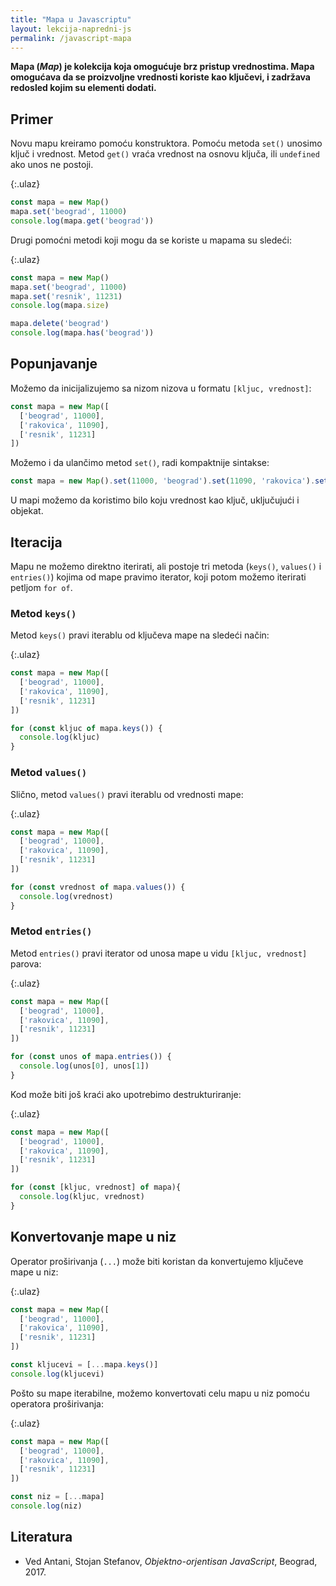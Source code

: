 ```yaml
---
title: "Mapa u Javascriptu"
layout: lekcija-napredni-js
permalink: /javascript-mapa
---
```


**Mapa (*Map*) je kolekcija koja omogućuje brz pristup vrednostima. Mapa omogućava da se proizvoljne vrednosti koriste kao ključevi, i zadržava redosled kojim su elementi dodati.**

## Primer

Novu mapu kreiramo pomoću konstruktora. Pomoću metoda `set()` unosimo ključ i vrednost. Metod `get()` vraća vrednost na osnovu ključa, ili `undefined` ako unos ne postoji.

{:.ulaz}
```js
const mapa = new Map()
mapa.set('beograd', 11000)
console.log(mapa.get('beograd'))
```

Drugi pomoćni metodi koji mogu da se koriste u mapama su sledeći:

{:.ulaz}
```js
const mapa = new Map()
mapa.set('beograd', 11000)
mapa.set('resnik', 11231)
console.log(mapa.size)

mapa.delete('beograd')
console.log(mapa.has('beograd'))
```

## Popunjavanje

Možemo da inicijalizujemo sa nizom nizova u formatu `[kljuc, vrednost]`:

```js
const mapa = new Map([
  ['beograd', 11000],
  ['rakovica', 11090],
  ['resnik', 11231]
])
```

Možemo i da ulančimo metod `set()`, radi kompaktnije sintakse:

```js
const mapa = new Map().set(11000, 'beograd').set(11090, 'rakovica').set(11231, 'resnik')
```

U mapi možemo da koristimo bilo koju vrednost kao ključ, uključujući i objekat.

## Iteracija

Mapu ne možemo direktno iterirati, ali postoje tri metoda (`keys()`, `values()` i `entries()`) kojima od mape pravimo iterator, koji potom možemo iterirati petljom `for of`. 

### Metod `keys()`

Metod `keys()` pravi iterablu od ključeva mape na sledeći način:

{:.ulaz}
```js
const mapa = new Map([
  ['beograd', 11000],
  ['rakovica', 11090],
  ['resnik', 11231]
])

for (const kljuc of mapa.keys()) {
  console.log(kljuc)
}
```

### Metod `values()`

Slično, metod `values()` pravi iterablu od vrednosti mape:

{:.ulaz}
```js
const mapa = new Map([
  ['beograd', 11000],
  ['rakovica', 11090],
  ['resnik', 11231]
])

for (const vrednost of mapa.values()) {
  console.log(vrednost)
}
```

### Metod `entries()`

Metod `entries()` pravi iterator od unosa mape u vidu `[kljuc, vrednost]` parova:

{:.ulaz}
```js
const mapa = new Map([
  ['beograd', 11000],
  ['rakovica', 11090],
  ['resnik', 11231]
])

for (const unos of mapa.entries()) {
  console.log(unos[0], unos[1])
}
```

Kod može biti još kraći ako upotrebimo destrukturiranje:

{:.ulaz}
```js
const mapa = new Map([
  ['beograd', 11000],
  ['rakovica', 11090],
  ['resnik', 11231]
])

for (const [kljuc, vrednost] of mapa){
  console.log(kljuc, vrednost)
}
```

## Konvertovanje mape u niz

Operator proširivanja (`...`) može biti koristan da konvertujemo ključeve mape u niz:

{:.ulaz}
```js
const mapa = new Map([
  ['beograd', 11000],
  ['rakovica', 11090],
  ['resnik', 11231]
])

const kljucevi = [...mapa.keys()]
console.log(kljucevi)
```

Pošto su mape iterabilne, možemo konvertovati celu mapu u niz pomoću operatora proširivanja:

{:.ulaz}
```js
const mapa = new Map([
  ['beograd', 11000],
  ['rakovica', 11090],
  ['resnik', 11231]
])

const niz = [...mapa]
console.log(niz)
```

## Literatura

- Ved Antani, Stojan Stefanov, *Objektno-orjentisan JavaScript*, Beograd, 2017.
